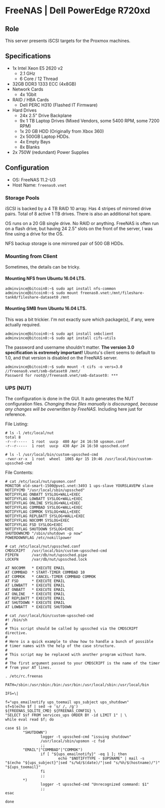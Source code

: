 # FreeNAS | Dell PowerEdge R720xd
## Role
This server presents iSCSI targets for the Proxmox machines.
## Specifications
- 1x Intel Xeon E5 2620 v2
  - 2.1 GHz
  - 6 Core / 12 Thread
- 32GB DDR3 1333 ECC (4x8GB)
- Network Cards
  - 4x 1Gbit
- RAID / HBA Cards
  - Dell PERC H310 (Flashed IT Firmware)
- Hard Drives
  - 24x 2.5" Drive Backplane
  - 9x 1 TB Laptop Drives (Mixed Vendors, some 5400 RPM, some 7200 RPM)
  - 1x 20 GB HDD (Originally from Xbox 360)
  - 2x 500GB Laptop HDDs. 
  - 4x Empty Bays
  - 8x Blanks
- 2x 750W (redundant) Power Supplies
## Configuration
- OS: FreeNAS 11.2-U3
- Host Name: `freenas0.vnet`
### Storage Pools
iSCSI is backed by a 4 TB RAID 10 array. Has 4 stripes of mirrored drive pairs. Total of 8 active 1 TB drives. There is also an additional hot spare.

OS runs on a 20 GB single drive. No RAID or anything. FreeNAS is often run on a flash drive, but having 24 2.5" slots on the front of the server, I was fine using a drive for the OS.

NFS backup storage is one mirrored pair of 500 GB HDDs.

### Mounting from Client

Sometimes, the details can be tricky.

#### Mounting NFS from Ubuntu 16.04 LTS.
```
adminvince@bitcoin0:~$ sudo apt install nfs-common
adminvince@bitcoin0:~$ sudo mount freenas0.vnet:/mnt/fileshare-tank0/fileshare-dataset0 /mnt
```
#### Mounting SMB from Ubuntu 16.04 LTS.
This was a bit trickier. I'm not exactly sure which package(s), if any, were actually required.
```
adminvince@bitcoin0:~$ sudo apt install smbclient
adminvince@bitcoin0:~$ sudo apt install cifs-utils
```

The password and username shouldn't matter. **The version 3.0 specification is extremely important!** Ubuntu's client seems to default to 1.0, and that version is disabled on the FreeNAS server.
```
adminvince@bitcoin0:~$ sudo mount -t cifs -o vers=3.0 //freenas0.vnet/smb-dataset0 /mnt/
Password for root@//freenas0.vnet/smb-dataset0: ***
```
### UPS (NUT)

The configuration is done in the GUI. It auto generates the NUT configuration files. *Changing these files manually is discouraged, because any changes will be overwritten by FreeNAS.* Including here just for reference.

File Listing:
```
# ls -l /etc/local/nut
total 8
-r--r-----  1 root  uucp  480 Apr 24 16:50 upsmon.conf
-r--r-----  1 root  uucp  430 Apr 24 16:50 upssched.conf
```

```
# ls -l /usr/local/bin/custom-upssched-cmd
-rwxr-xr-x  1 root  wheel  1065 Apr 15 19:46 /usr/local/bin/custom-upssched-cmd
```
File Contents:
```
# cat /etc/local/nut/upsmon.conf
MONITOR old-smart-1500@pve1.vnet:3493 1 ups-slave YOURSLAVEPW slave
NOTIFYCMD "/usr/local/sbin/upssched"
NOTIFYFLAG ONBATT SYSLOG+WALL+EXEC
NOTIFYFLAG LOWBATT SYSLOG+WALL+EXEC
NOTIFYFLAG ONLINE SYSLOG+WALL+EXEC
NOTIFYFLAG COMMBAD SYSLOG+WALL+EXEC
NOTIFYFLAG COMMOK SYSLOG+WALL+EXEC
NOTIFYFLAG REPLBATT SYSLOG+WALL+EXEC
NOTIFYFLAG NOCOMM SYSLOG+EXEC
NOTIFYFLAG FSD SYSLOG+EXEC
NOTIFYFLAG SHUTDOWN SYSLOG+EXEC
SHUTDOWNCMD "/sbin/shutdown -p now"
POWERDOWNFLAG /etc/nokillpower
```

```
# cat /etc/local/nut/upssched.conf
CMDSCRIPT   /usr/local/bin/custom-upssched-cmd
PIPEFN      /var/db/nut/upssched.pipe
LOCKFN      /var/db/nut/upssched.lock

AT NOCOMM   * EXECUTE EMAIL
AT COMMBAD  * START-TIMER COMMBAD 10
AT COMMOK   * CANCEL-TIMER COMMBAD COMMOK
AT FSD      * EXECUTE EMAIL
AT LOWBATT  * EXECUTE EMAIL
AT ONBATT   * EXECUTE EMAIL
AT ONLINE   * EXECUTE EMAIL
AT REPLBATT * EXECUTE EMAIL
AT SHUTDOWN * EXECUTE EMAIL
AT LOWBATT  * EXECUTE SHUTDOWN
```
```shell
# cat /usr/local/bin/custom-upssched-cmd
#! /bin/sh
#
# This script should be called by upssched via the CMDSCRIPT directive.
#
# Here is a quick example to show how to handle a bunch of possible
# timer names with the help of the case structure.
#
# This script may be replaced with another program without harm.
#
# The first argument passed to your CMDSCRIPT is the name of the timer
# from your AT lines.

. /etc/rc.freenas

PATH=/sbin:/usr/sbin:/bin:/usr/bin:/usr/local/sbin:/usr/local/bin

IFS=\|

f="ups_emailnotify ups_toemail ups_subject ups_shutdown"
sf=$(echo $f | sed -e 's/ /, /g')
${FREENAS_SQLITE_CMD} ${FREENAS_CONFIG} \
"SELECT $sf FROM services_ups ORDER BY -id LIMIT 1" | \
while eval read $f; do

case $1 in
        "SHUTDOWN")
                logger -t upssched-cmd "issuing shutdown"
                /usr/local/sbin/upsmon -c fsd
                ;;
        "EMAIL"|"COMMBAD"|"COMMOK")
                if [ "${ups_emailnotify}" -eq 1 ]; then
                        echo "$NOTIFYTYPE - $UPSNAME" | mail -s "$(echo "${ups_subject}"|sed "s/%d/$(date)/"|sed "s/%h/$(hostname)/")" "${ups_toemail}"
                fi
                ;;
        *)
                logger -t upssched-cmd "Unrecognized command: $1"
                ;;
esac

done
```

```

```